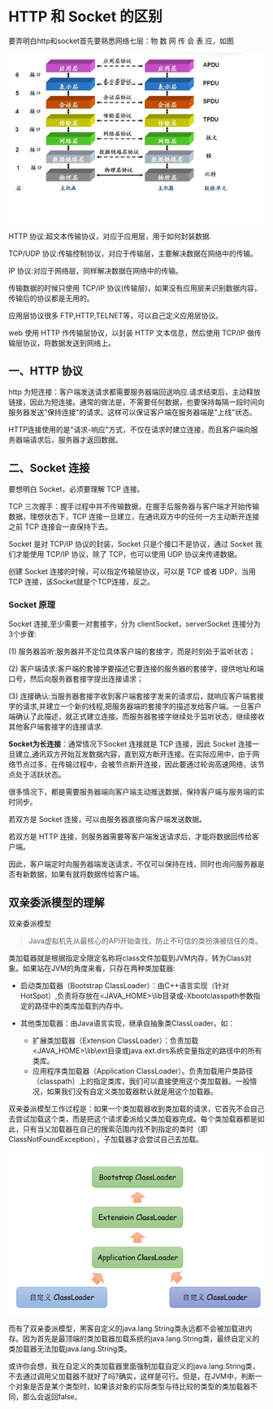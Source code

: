 # HTTP 和 Socket 的区别  
  
要弄明白http和socket首先要熟悉网络七层：物 数 网 传 会 表 应，如图
  
![icon](img/Interview11-img01.png)    
   
HTTP 协议:超文本传输协议，对应于应用层，用于如何封装数据.

TCP/UDP 协议:传输控制协议，对应于传输层，主要解决数据在网络中的传输。

IP 协议:对应于网络层，同样解决数据在网络中的传输。

传输数据的时候只使用 TCP/IP 协议(传输层)，如果没有应用层来识别数据内容，传输后的协议都是无用的。

应用层协议很多 FTP,HTTP,TELNET等，可以自己定义应用层协议。

web 使用 HTTP 作传输层协议，以封装 HTTP 文本信息，然后使用 TCP/IP 做传输层协议，将数据发送到网络上。   
   
  
## 一、HTTP 协议   
   
http 为短连接：客户端发送请求都需要服务器端回送响应.请求结束后，主动释放链接，因此为短连接。通常的做法是，不需要任何数据，也要保持每隔一段时间向服务器发送"保持连接"的请求。这样可以保证客户端在服务器端是"上线"状态。

HTTP连接使用的是"请求-响应"方式，不仅在请求时建立连接，而且客户端向服务器端请求后，服务器才返回数据。
   
   
## 二、Socket 连接   
    
要想明白 Socket，必须要理解 TCP 连接。

TCP 三次握手：握手过程中并不传输数据，在握手后服务器与客户端才开始传输数据，理想状态下，TCP 连接一旦建立，在通讯双方中的任何一方主动断开连接之前 TCP 连接会一直保持下去。

Socket 是对 TCP/IP 协议的封装，Socket 只是个接口不是协议，通过 Socket 我们才能使用 TCP/IP 协议，除了 TCP，也可以使用 UDP 协议来传递数据。

创建 Socket 连接的时候，可以指定传输层协议，可以是 TCP 或者 UDP，当用 TCP 连接，该Socket就是个TCP连接，反之。  
    
### Socket 原理  
   
Socket 连接,至少需要一对套接字，分为 clientSocket，serverSocket 连接分为3个步骤:

(1) 服务器监听:服务器并不定位具体客户端的套接字，而是时刻处于监听状态；

(2) 客户端请求:客户端的套接字要描述它要连接的服务器的套接字，提供地址和端口号，然后向服务器套接字提出连接请求；

(3) 连接确认:当服务器套接字收到客户端套接字发来的请求后，就响应客户端套接字的请求,并建立一个新的线程,把服务器端的套接字的描述发给客户端。一旦客户端确认了此描述，就正式建立连接。而服务器套接字继续处于监听状态，继续接收其他客户端套接字的连接请求.    
    
**Socket为长连接**：通常情况下Socket 连接就是 TCP 连接，因此 Socket 连接一旦建立,通讯双方开始互发数据内容，直到双方断开连接。在实际应用中，由于网络节点过多，在传输过程中，会被节点断开连接，因此要通过轮询高速网络，该节点处于活跃状态。   
    
很多情况下，都是需要服务器端向客户端主动推送数据，保持客户端与服务端的实时同步。

若双方是 Socket 连接，可以由服务器直接向客户端发送数据。

若双方是 HTTP 连接，则服务器需要等客户端发送请求后，才能将数据回传给客户端。

因此，客户端定时向服务器端发送请求，不仅可以保持在线，同时也询问服务器是否有新数据，如果有就将数据传给客户端。    
    
   
## 双亲委派模型的理解   
   
双亲委派模型   
>Java虚拟机先从最核心的API开始查找，防止不可信的类扮演被信任的类。
  
类加载器就是根据指定全限定名称将class文件加载到JVM内存，转为Class对象。如果站在JVM的角度来看，只存在两种类加载器:   
   
* 启动类加载器（Bootstrap ClassLoader）：由C++语言实现（针对HotSpot）,负责将存放在<JAVA_HOME>\lib目录或-Xbootclasspath参数指定的路径中的类库加载到内存中。

* 其他类加载器：由Java语言实现，继承自抽象类ClassLoader。如：  
	* 扩展类加载器（Extension ClassLoader）：负责加载<JAVA_HOME>\lib\ext目录或java.ext.dirs系统变量指定的路径中的所有类库。
	* 应用程序类加载器（Application ClassLoader）。负责加载用户类路径（classpath）上的指定类库，我们可以直接使用这个类加载器。一般情况，如果我们没有自定义类加载器默认就是用这个加载器。   

   
双亲委派模型工作过程是：如果一个类加载器收到类加载的请求，它首先不会自己去尝试加载这个类，而是把这个请求委派给父类加载器完成。每个类加载器都是如此，只有当父加载器在自己的搜索范围内找不到指定的类时（即ClassNotFoundException），子加载器才会尝试自己去加载。   
    
  
![icon](img/Interview11-img02.png)     
   
而有了双亲委派模型，黑客自定义的java.lang.String类永远都不会被加载进内存。因为首先是最顶端的类加载器加载系统的java.lang.String类，最终自定义的类加载器无法加载java.lang.String类。

或许你会想，我在自定义的类加载器里面强制加载自定义的java.lang.String类，不去通过调用父加载器不就好了吗?确实，这样是可行。但是，在JVM中，判断一个对象是否是某个类型时，如果该对象的实际类型与待比较的类型的类加载器不同，那么会返回false。   
   
